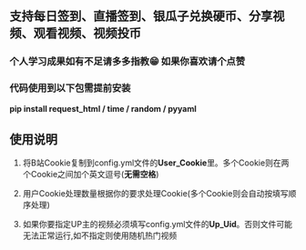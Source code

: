## 支持每日签到、直播签到、银瓜子兑换硬币、分享视频、观看视频、视频投币

### 个人学习成果如有不足请多多指教😁 如果你喜欢请个点赞

### 代码使用到以下包需提前安装
**pip install request_html / time / random / pyyaml**

## 使用说明
1. 将B站Cookie复制到config.yml文件的**User_Cookie**里。多个Cookie则在两个Cookie之间加个英文逗号(**无需空格**)
   
2. 用户Cookie处理数量根据你的要求处理Cookie(多个Cookie则会自动按填写顺序处理)
   
3. 如果你要指定UP主的视频必须填写config.yml文件的**Up_Uid**。否则文件可能无法正常运行,如不指定则使用随机热门视频

